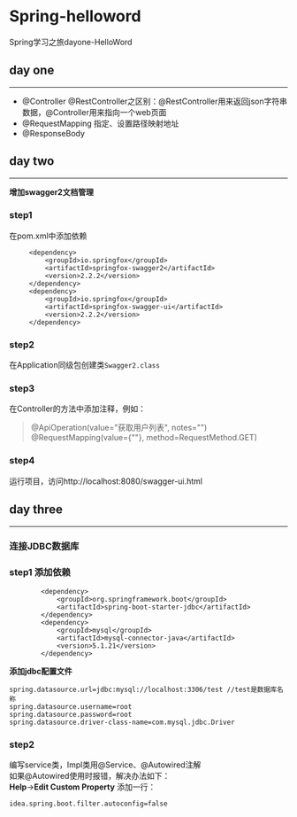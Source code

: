 # Spring-helloword
Spring学习之旅dayone-HelloWord     

## day one
---------------------

* @Controller @RestController之区别：@RestController用来返回json字符串数据，@Controller用来指向一个web页面
* @RequestMapping 指定、设置路径映射地址
* @ResponseBody       


## day two
---------------------

**增加swagger2文档管理**        

### step1  
   在pom.xml中添加依赖
   ```
   		<dependency>
   			<groupId>io.springfox</groupId>
   			<artifactId>springfox-swagger2</artifactId>
   			<version>2.2.2</version>
   		</dependency>
   		<dependency>
   			<groupId>io.springfox</groupId>
   			<artifactId>springfox-swagger-ui</artifactId>
   			<version>2.2.2</version>
   		</dependency>
   ```     
        
### step2

   在Application同级包创建类`Swagger2.class`             
   
### step3
   
   在Controller的方法中添加注释，例如：
   >@ApiOperation(value="获取用户列表", notes="")
   ><br>@RequestMapping(value={""}, method=RequestMethod.GET)              
   
### step4
   运行项目，访问http://localhost:8080/swagger-ui.html                   
   
   
## day three
---------------------

### 连接JDBC数据库            

### step1 **添加依赖**            


```
        <dependency>
            <groupId>org.springframework.boot</groupId>
            <artifactId>spring-boot-starter-jdbc</artifactId>
        </dependency>
        <dependency>
            <groupId>mysql</groupId>
            <artifactId>mysql-connector-java</artifactId>
            <version>5.1.21</version>
        </dependency>
```

**添加jdbc配置文件**            

```
spring.datasource.url=jdbc:mysql://localhost:3306/test //test是数据库名称
spring.datasource.username=root
spring.datasource.password=root
spring.datasource.driver-class-name=com.mysql.jdbc.Driver
```

### step2

编写service类，Impl类用@Service、@Autowired注解     
如果@Autowired使用时报错，解决办法如下：     
**Help**->**Edit Custom Property** 添加一行：     

```
idea.spring.boot.filter.autoconfig=false
```


